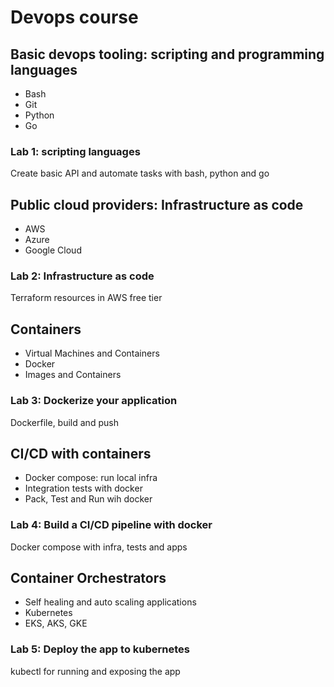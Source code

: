 # Devops course 

## Basic devops tooling: scripting and programming languages
  * Bash
  * Git
  * Python
  * Go

### Lab 1: scripting languages
  Create basic API and automate tasks with bash, python and go

## Public cloud providers: Infrastructure as code
  * AWS
  * Azure
  * Google Cloud

### Lab 2: Infrastructure as code
  Terraform resources in AWS free tier

## Containers
  * Virtual Machines and Containers
  * Docker
  * Images and Containers

### Lab 3: Dockerize your application
  Dockerfile, build and push

## CI/CD with containers
  * Docker compose: run local infra
  * Integration tests with docker
  * Pack, Test and Run wih docker

### Lab 4: Build a CI/CD pipeline with docker
  Docker compose with infra, tests and apps 

## Container Orchestrators
  * Self healing and auto scaling applications
  * Kubernetes
  * EKS, AKS, GKE

### Lab 5: Deploy the app to kubernetes
  kubectl for running and exposing the app
